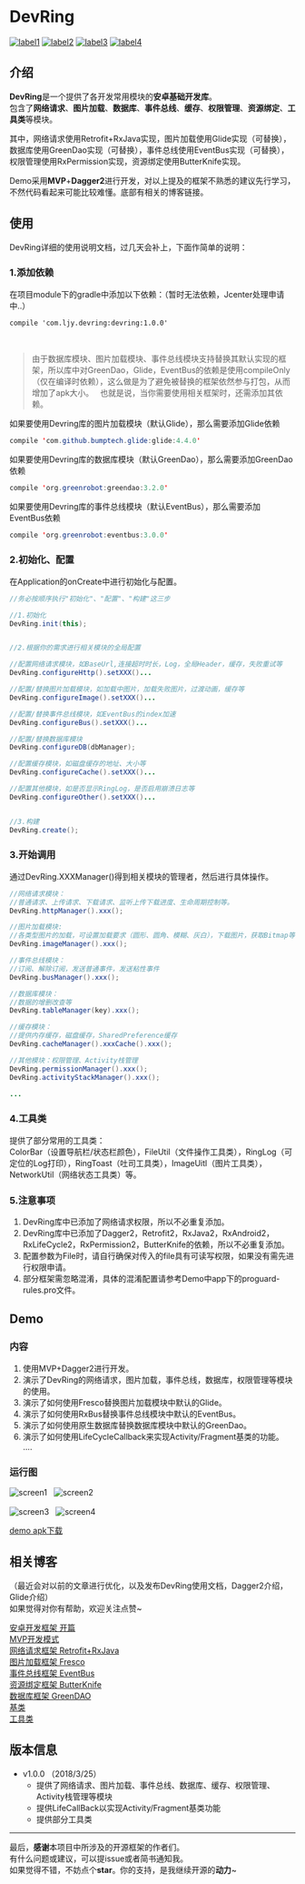 # DevRing  
[![label1](https://img.shields.io/badge/version-1.0.0-blue.svg)](https://github.com/LJYcoder/DevRing)
[![label2](https://img.shields.io/badge/License-Apache%202.0-green.svg)](http://www.apache.org/licenses/LICENSE-2.0)
[![label3](https://img.shields.io/badge/API-14%2B-yellow.svg)](https://github.com/LJYcoder/DevRing)
[![label4](https://img.shields.io/badge/Blog-%E7%AE%80%E4%B9%A6-orange.svg)](https://www.jianshu.com/u/2ebe42698573)  

## 介绍
**DevRing**是一个提供了各开发常用模块的**安卓基础开发库**。  
包含了**网络请求**、**图片加载**、**数据库**、**事件总线**、**缓存**、**权限管理**、**资源绑定**、**工具类**等模块。  

其中，网络请求使用Retrofit+RxJava实现，图片加载使用Glide实现（可替换），数据库使用GreenDao实现（可替换），事件总线使用EventBus实现（可替换），权限管理使用RxPermission实现，资源绑定使用ButterKnife实现。  

Demo采用**MVP**+**Dagger2**进行开发，对以上提及的框架不熟悉的建议先行学习，不然代码看起来可能比较难懂。底部有相关的博客链接。

## 使用
DevRing详细的使用说明文档，过几天会补上，下面作简单的说明：
### 1.添加依赖
在项目module下的gradle中添加以下依赖：（暂时无法依赖，Jcenter处理申请中..）
``` 
compile 'com.ljy.devring:devring:1.0.0' 
```
<br>

>由于数据库模块、图片加载模块、事件总线模块支持替换其默认实现的框架，所以库中对GreenDao，Glide，EventBus的依赖是使用compileOnly（仅在编译时依赖），这么做是为了避免被替换的框架依然参与打包，从而增加了apk大小。  
也就是说，当你需要使用相关框架时，还需添加其依赖。  


如果要使用Devring库的图片加载模块（默认Glide），那么需要添加Glide依赖
``` java
compile 'com.github.bumptech.glide:glide:4.4.0'
``` 
如果要使用Devring库的数据库模块（默认GreenDao），那么需要添加GreenDao依赖
``` java
compile 'org.greenrobot:greendao:3.2.0'
```
如果要使用Devring库的事件总线模块（默认EventBus），那么需要添加EventBus依赖
``` java
compile 'org.greenrobot:eventbus:3.0.0'
```
### 2.初始化、配置
在Application的onCreate中进行初始化与配置。
``` java
//务必按顺序执行"初始化"、"配置"、"构建"这三步

//1.初始化
DevRing.init(this);


//2.根据你的需求进行相关模块的全局配置

//配置网络请求模块，如BaseUrl,连接超时时长，Log，全局Header，缓存，失败重试等
DevRing.configureHttp().setXXX()...  

//配置/替换图片加载模块，如加载中图片，加载失败图片，过渡动画，缓存等
DevRing.configureImage().setXXX()...

//配置/替换事件总线模块，如EventBus的index加速
DevRing.configureBus().setXXX()... 

//配置/替换数据库模块
DevRing.configureDB(dbManager);   

//配置缓存模块，如磁盘缓存的地址、大小等
DevRing.configureCache().setXXX()... 

//配置其他模块，如是否显示RingLog，是否启用崩溃日志等
DevRing.configureOther().setXXX()...


//3.构建
DevRing.create();

```
### 3.开始调用
通过DevRing.XXXManager()得到相关模块的管理者，然后进行具体操作。
``` java
//网络请求模块：
//普通请求、上传请求、下载请求、监听上传下载进度、生命周期控制等。
DevRing.httpManager().xxx();

//图片加载模块:
//各类型图片的加载，可设置加载要求（圆形、圆角、模糊、灰白），下载图片，获取Bitmap等
DevRing.imageManager().xxx();

//事件总线模块：
//订阅、解除订阅，发送普通事件，发送粘性事件
DevRing.busManager().xxx();

//数据库模块：
//数据的增删改查等
DevRing.tableManager(key).xxx();

//缓存模块：
//提供内存缓存，磁盘缓存，SharedPreference缓存
DevRing.cacheManager().xxxCache().xxx();

//其他模块：权限管理、Activity栈管理
DevRing.permissionManager().xxx();
DevRing.activityStackManager().xxx();

...
```
### 4.工具类
提供了部分常用的工具类：  
ColorBar（设置导航栏/状态栏颜色），FileUtil（文件操作工具类），RingLog（可定位的Log打印），RingToast（吐司工具类），ImageUitl（图片工具类），NetworkUtil（网络状态工具类）等。

### 5.注意事项
1. DevRing库中已添加了网络请求权限，所以不必重复添加。  
2. DevRing库中已添加了Dagger2，Retrofit2，RxJava2，RxAndroid2，RxLifeCycle2，RxPermission2，ButterKnife的依赖，所以不必重复添加。  
3. 配置参数为File时，请自行确保对传入的file具有可读写权限，如果没有需先进行权限申请。  
4. 部分框架需忽略混淆，具体的混淆配置请参考Demo中app下的proguard-rules.pro文件。

## Demo
### 内容
1. 使用MVP+Dagger2进行开发。
2. 演示了DevRing的网络请求，图片加载，事件总线，数据库，权限管理等模块的使用。
3. 演示了如何使用Fresco替换图片加载模块中默认的Glide。
4. 演示了如何使用RxBus替换事件总线模块中默认的EventBus。
5. 演示了如何使用原生数据库替换数据库模块中默认的GreenDao。  
6. 演示了如何使用LifeCycleCallback来实现Activity/Fragment基类的功能。  
....

### 运行图
![screen1](https://github.com/LJYcoder/DevRing/blob/master/screenshot/screen1.gif)&nbsp;&nbsp;&nbsp;![screen2](https://github.com/LJYcoder/DevRing/blob/master/screenshot/screen2.gif)
<br>
<br>
![screen3](https://github.com/LJYcoder/DevRing/blob/master/screenshot/screen3.gif)&nbsp;&nbsp;&nbsp;![screen4](https://github.com/LJYcoder/DevRing/blob/master/screenshot/screen4.gif)

[demo apk下载](https://github.com/LJYcoder/DevRing/blob/master/screenshot/DevRingDemo.apk)

## 相关博客
（最近会对以前的文章进行优化，以及发布DevRing使用文档，Dagger2介绍，Glide介绍）  
如果觉得对你有帮助，欢迎关注点赞~  

[安卓开发框架 开篇](http://www.jianshu.com/p/b714630bdf75)<br>
[MVP开发模式](http://www.jianshu.com/p/1f91cfd68d48)<br>
[网络请求框架 Retrofit+RxJava](http://www.jianshu.com/p/092452f287db)<br>
[图片加载框架 Fresco](http://www.jianshu.com/p/5b5625612f56)<br>
[事件总线框架 EventBus](http://www.jianshu.com/p/6fb4d78db19b)<br>
[资源绑定框架 ButterKnife](http://www.jianshu.com/p/5f89e3bd7fca)<br>
[数据库框架 GreenDAO](http://www.jianshu.com/p/11bdd9d761e6)<br>
[基类](http://www.jianshu.com/p/3d9ee98a9570)<br>
[工具类](http://www.jianshu.com/p/d1361c3ea743)<br>

## 版本信息
- v1.0.0  （2018/3/25）
  - 提供了网络请求、图片加载、事件总线、数据库、缓存、权限管理、Activity栈管理等模块
  - 提供LifeCallBack以实现Activity/Fragment基类功能
  - 提供部分工具类
  

---
最后，**感谢**本项目中所涉及的开源框架的作者们。  
有什么问题或建议，可以提issue或者简书通知我。  
如果觉得不错，不妨点个**star**。你的支持，是我继续开源的**动力**~
